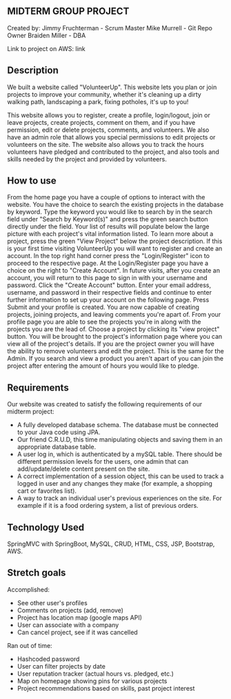 ## MIDTERM GROUP PROJECT

Created by:
Jimmy Fruchterman - Scrum Master
Mike Murrell - Git Repo Owner
Braiden Miller - DBA

Link to project on AWS: link

## Description

We built a website called "VolunteerUp". This website lets you plan or join
projects to improve your community, whether it's cleaning up a dirty walking
path, landscaping a park, fixing potholes, it's up to you!

This website allows you to register, create a profile, login/logout, join or
leave projects, create projects, comment on them, and if you have permission,
edit or delete projects, comments, and volunteers. We also have an admin role
that allows you special permissions to edit projects or volunteers on the site.
The website also allows you to track the hours volunteers have pledged and
contributed to the project, and also tools and skills needed by the project and
provided by volunteers.

## How to use

From the home page you have a couple of options to interact with the website. You have the choice to search the existing projects in the database by keyword. Type the keyword you would like to search by in the search field under "Search by Keyword(s)" and press the green search button directly under the field. Your list of results will populate below the large picture  with each project's vital information listed. To learn more about a project, press the green "View Project" below the project description.
If this is your first time visiting VolunteerUp you will want to register and create an account. In the top right hand corner press the "Login/Register" icon to proceed to the respective page. At the Login/Register page you have a choice on the right to "Create Account". In future visits, after you create an account, you will return to this page to sign in with your username and password. Click the "Create Account" button. Enter your email address, username, and password in their respective fields and continue to enter further information to set up your account on the following page. Press Submit and your profile is created. You are now capable of creating projects, joining projects, and leaving comments you're apart of. From your profile page you are able to see the projects you're in along with the projects you are the lead of. Choose a project by clicking its "view project" button. You will be brought to the project's information page where you can view all of the project's details. If you are the project owner you will have the ability to remove volunteers and edit the project. This is the same for the Admin. If you search and view a product you aren't apart of you can join the project after entering the amount of hours you would like to pledge.



## Requirements

Our website was created to satisfy the following requirements of our midterm
project:

- A fully developed database schema. The database must be connected to your Java code using JPA.
- Our friend C.R.U.D, this time manipulating objects and saving them in an appropriate database table.
- A user log in, which is authenticated by a mySQL table. There should be different permission levels for the users, one admin that can add/update/delete content present on the site.
- A correct implementation of a session object, this can be used to track a logged in user and any changes they make (for example, a shopping cart or favorites list).
- A way to track an individual user's previous experiences on the site. For example if it is a food ordering system, a list of previous orders.

## Technology Used

SpringMVC with SpringBoot, MySQL, CRUD, HTML, CSS, JSP, Bootstrap, AWS.

## Stretch goals

Accomplished:
- See other user's profiles
- Comments on projects (add, remove)
- Project has location map (google maps API)
- User can associate with a company
- Can cancel project, see if it was cancelled

Ran out of time:
- Hashcoded password
- User can filter projects by date
- User reputation tracker (actual hours vs. pledged, etc.)
- Map on homepage showing pins for various projects
- Project recommendations based on skills, past project interest
